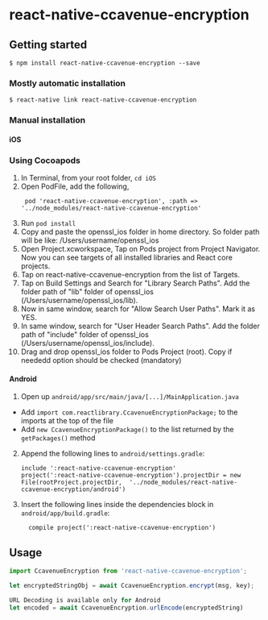# react-native-ccavenue-encryption

## Getting started

`$ npm install react-native-ccavenue-encryption --save`

### Mostly automatic installation

`$ react-native link react-native-ccavenue-encryption`

### Manual installation


#### iOS
### Using Cocoapods

1. In Terminal, from your root folder, `cd iOS`
2. Open PodFile, add the following,
	```
	 pod 'react-native-ccavenue-encryption', :path => '../node_modules/react-native-ccavenue-encryption'
	 ```
3. Run `pod install`
4. Copy and paste the openssl_ios folder in home directory. So folder path will be like: /Users/username/openssl_ios
5. Open Project.xcworkspace, Tap on Pods project from Project Navigator. Now you can see targets of all installed libraries and React core projects.
6. Tap on react-native-ccavenue-encryption from the list of Targets.
7. Tap on Build Settings and Search for "Library Search Paths". Add the folder path of "lib" folder of openssl_ios (/Users/username/openssl_ios/lib).
8. Now in same window, search for "Allow Search User Paths". Mark it as YES.
9. In same window, search for "User Header Search Paths". Add the folder path of "include" folder of openssl_ios (/Users/username/openssl_ios/include).
10. Drag and drop openssl_ios folder to Pods Project (root). Copy if neededd option should be checked (mandatory)

#### Android

1. Open up `android/app/src/main/java/[...]/MainApplication.java`
  - Add `import com.reactlibrary.CcavenueEncryptionPackage;` to the imports at the top of the file
  - Add `new CcavenueEncryptionPackage()` to the list returned by the `getPackages()` method
2. Append the following lines to `android/settings.gradle`:
  	```
  	include ':react-native-ccavenue-encryption'
  	project(':react-native-ccavenue-encryption').projectDir = new File(rootProject.projectDir, 	'../node_modules/react-native-ccavenue-encryption/android')
  	```
3. Insert the following lines inside the dependencies block in `android/app/build.gradle`:
  	```
      compile project(':react-native-ccavenue-encryption')
  	```


## Usage
```javascript
import CcavenueEncryption from 'react-native-ccavenue-encryption';

let encryptedStringObj = await CcavenueEncryption.encrypt(msg, key);

URL Decoding is available only for Android
let encoded = await CcavenueEncryption.urlEncode(encryptedString)


```
